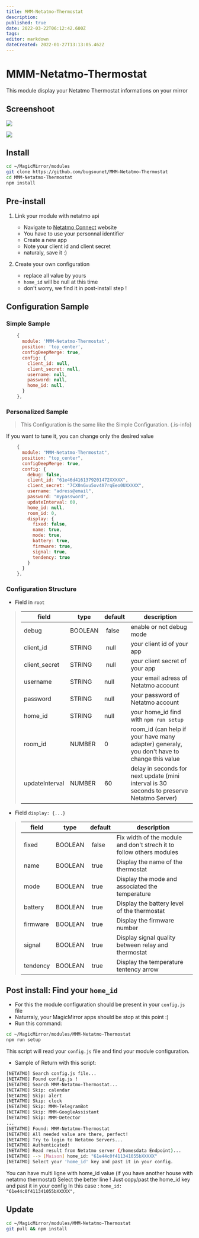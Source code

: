```yaml
---
title: MMM-Netatmo-Thermostat
description: 
published: true
date: 2022-03-22T06:12:42.600Z
tags: 
editor: markdown
dateCreated: 2022-01-27T13:13:05.462Z
---
```


# MMM-Netatmo-Thermostat

This module display your Netatmo Thermostat informations on your mirror

## Screenshoot
![](https://camo.githubusercontent.com/b3e7f966f574fabf1c9dc7b2f98557799c2d9e1c06f41ca1ac3d3d0781387ae2/68747470733a2f2f666f72756d2e627567736f756e65742e66722f6173736574732f75706c6f6164732f66696c65732f313634333134323239383536302d37373761653835612d376135342d343038642d613261332d6432643632663766343238322d696d6167652e706e67)

![](https://camo.githubusercontent.com/783ddadfc32397f588a998cc19f2fa51883a39a4eae612fd9f58718d88213d86/687474703a2f2f666f72756d2e627567736f756e65742e66722f6173736574732f75706c6f6164732f66696c65732f313634333134323337383136362d36333764326530332d383665342d346136372d626164622d6239316438323863373034612d696d6167652e706e67)

## Install

  ```sh
  cd ~/MagicMirror/modules
  git clone https://github.com/bugsounet/MMM-Netatmo-Thermostat
  cd MMM-Netatmo-Thermostat
  npm install
  ```

## Pre-install

   1) Link your module with netatmo api
      * Navigate to [Netatmo Connect](https://dev.netatmo.com/) website
      * You have to use your personnal identifier
      * Create a new app
      * Note your client id and client secret
      * naturaly, save it :)

   2) Create your own configuration
      * replace all value by yours
      * `home_id` will be null at this time
      * don't worry, we find it in post-install step !

## Configuration Sample

### Simple Sample

```js
    {
      module: 'MMM-Netatmo-Thermostat',
      position: 'top_center',
      configDeepMerge: true,
      config: {
        client_id: null,
        client_secret: null,
        username: null,
        password: null,
        home_id: null,        
      }
    },
```

### Personalized Sample

> This Configuration is the same like the Simple Configuration.
{.is-info}


If you want to tune it, you can change only the desired value

```js
    {
      module: "MMM-Netatmo-Thermostat",
      position: "top_center",
      configDeepMerge: true,
      config: {
        debug: false,
        client_id: "61e46d4161379201472XXXXX",
        client_secret: "7CX0nGvu5ov4A7rqEeo0UXXXXX",
        username: "adress@email",
        password: "mypassword",
        updateInterval: 60,
        home_id: null,
        room_id: 0,
        display: {
          fixed: false,
          name: true,
          mode: true,
          battery: true,
          firmware: true,
          signal: true,
          tendency: true
        }
      }
    },
```

### Configuration Structure

* Field in `root`

> |field | type | default | description
> |--- |--- |--- | ---
> |debug| BOOLEAN | false | enable or not debug mode
> |client_id| STRING | null | your client id of your app 
> |client_secret| STRING | null | your client secret of your app
> |username| STRING | null | your email adress of Netatmo account 
> |password| STRING | null | your password of Netatmo account
> |home_id| STRING | null | your home_id find with `npm run setup`
> |room_id| NUMBER | 0 | room_id (can help if your have many adapter) generaly, you don't have to change this value
> |updateInterval| NUMBER| 60 | delay in seconds for next update (mini interval is 30 seconds to preserve Netatmo Server)

* Field `display: {...}`

> |field | type | default | description
> |--- |--- |--- |---
> |fixed| BOOLEAN | false | Fix width of the module and don't strech it to follow others modules
> |name| BOOLEAN | true | Display the name of the thermostat
> |mode| BOOLEAN | true | Display the mode and associated the temperature
> |battery| BOOLEAN | true | Display the battery level of the thermostat
> |firmware| BOOLEAN | true | Display the firmware number
> |signal| BOOLEAN | true | Display signal quality between relay and thermostat
> |tendency| BOOLEAN | true | Display the temperature tentency arrow

## Post install: Find your `home_id`

  * For this the module configuration should be present in your `config.js` file
  * Naturraly, your MagicMirror apps should be stop at this point :)
  * Run this command:
  ```sh
  cd ~/MagicMirror/modules/MMM-Netatmo-Thermostat
  npm run setup
  ```
  This script will read your `config.js` file and find your module configuration.
  
  * Sample of Return with this script:
  ```sh
[NETATMO] Search config.js file...
[NETATMO] Found config.js !
[NETATMO] Search MMM-Netatmo-Thermostat...
[NETATMO] Skip: calendar
[NETATMO] Skip: alert
[NETATMO] Skip: clock
[NETATMO] Skip: MMM-TelegramBot
[NETATMO] Skip: MMM-GoogleAssistant
[NETATMO] Skip: MMM-Detector
...
[NETATMO] Found: MMM-Netatmo-Thermostat
[NETATMO] All needed value are there, perfect!
[NETATMO] Try to login to Netatmo Servers...
[NETATMO] Authenticated!
[NETATMO] Read result from Netatmo server (/homesdata Endpoint)...
[NETATMO] --> [Maison] home_id: "61e44c0f411341055bXXXXX"
[NETATMO] Select your 'home_id' key and past it in your config.
```

You can have multi ligne with home_id value (if you have another house with netatmo thermostat)
Select the better line !
Just copy/past the home_id key and past it in your config
In this case : `home_id: "61e44c0f411341055bXXXXX",`

## Update

  ```sh
  cd ~/MagicMirror/modules/MMM-Netatmo-Thermostat
  git pull && npm install
  ```
